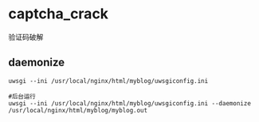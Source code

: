 # captcha_crack
验证码破解


## daemonize 



``` shell script
uwsgi --ini /usr/local/nginx/html/myblog/uwsgiconfig.ini

#后台运行
uwsgi --ini /usr/local/nginx/html/myblog/uwsgiconfig.ini --daemonize /usr/local/nginx/html/myblog/myblog.out
``` 